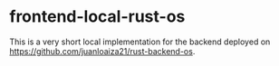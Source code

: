 # frontend-local-rust-os
This is a very short local implementation for the backend deployed on https://github.com/juanloaiza21/rust-backend-os.
